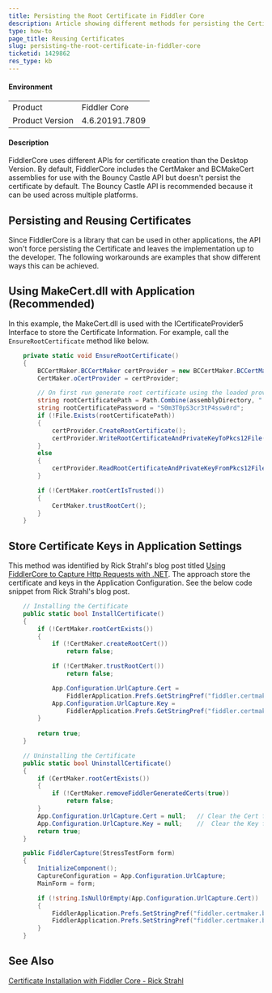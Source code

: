 ```yaml
---
title: Persisting the Root Certificate in Fiddler Core
description: Article showing different methods for persisting the Certificate in Fiddler Core
type: how-to
page_title: Reusing Certificates
slug: persisting-the-root-certificate-in-fiddler-core
ticketid: 1429862
res_type: kb
---
```


#### Environment

|   |   |
|---|---|
| Product  | Fiddler Core  |
| Product Version | 4.6.20191.7809 |

#### Description

FiddlerCore uses different APIs for certificate creation than the Desktop Version. By default, FiddlerCore includes the CertMaker and BCMakeCert assemblies for use with the Bouncy Castle API but doesn't persist the certificate by default. The Bouncy Castle API is recommended because it can be used across multiple platforms.

## Persisting and Reusing Certificates

Since FiddlerCore is a library that can be used in other applications, the API won't force persisting the Certificate and leaves the implementation up to the developer. The following workarounds are examples that show different ways this can be achieved.

## Using MakeCert.dll with Application (Recommended)

In this example, the MakeCert.dll is used with the ICertificateProvider5 Interface to store the Certificate Information. For example, call the `EnsureRootCertificate` method like below.

``` csharp
	private static void EnsureRootCertificate()
	{
		BCCertMaker.BCCertMaker certProvider = new BCCertMaker.BCCertMaker();
		CertMaker.oCertProvider = certProvider;

		// On first run generate root certificate using the loaded provider, then re-use it for subsequent runs.
		string rootCertificatePath = Path.Combine(assemblyDirectory, "..", "..", "RootCertificate.p12");
		string rootCertificatePassword = "S0m3T0pS3cr3tP4ssw0rd";
		if (!File.Exists(rootCertificatePath))
		{
			certProvider.CreateRootCertificate();
			certProvider.WriteRootCertificateAndPrivateKeyToPkcs12File(rootCertificatePath, rootCertificatePassword);
		}
		else
		{
			certProvider.ReadRootCertificateAndPrivateKeyFromPkcs12File(rootCertificatePath, rootCertificatePassword);
		}

		if (!CertMaker.rootCertIsTrusted())
		{
			CertMaker.trustRootCert();
		}
	}
```

## Store Certificate Keys in Application Settings

This method was identified by Rick Strahl's blog post titled [Using FiddlerCore to Capture Http Requests with .NET](https://weblog.west-wind.com/posts/2014/jul/29/using-fiddlercore-to-capture-http-requests-with-net). The approach store the certificate and keys in the Application Configuration. See the below code snippet from Rick Strahl's blog post.

``` csharp
	// Installing the Certificate
	public static bool InstallCertificate()
	{
		if (!CertMaker.rootCertExists())           
		{
			if (!CertMaker.createRootCert())
				return false;

			if (!CertMaker.trustRootCert())
				return false;

			App.Configuration.UrlCapture.Cert = 
				FiddlerApplication.Prefs.GetStringPref("fiddler.certmaker.bc.cert", null);	// Set FiddlerCore BC Cert value into Application Configuration
			App.Configuration.UrlCapture.Key = 
				FiddlerApplication.Prefs.GetStringPref("fiddler.certmaker.bc.key", null);	// Set FiddlerCore BC Key value into Application Configuration
		}
		
		return true;
	}

	// Uninstalling the Certificate
	public static bool UninstallCertificate()
	{
		if (CertMaker.rootCertExists())
		{
			if (!CertMaker.removeFiddlerGeneratedCerts(true))
				return false;
		}
		App.Configuration.UrlCapture.Cert = null; 	// Clear the Cert from Application Configuration
		App.Configuration.UrlCapture.Key = null;	//	Clear the Key from Application Configuration
		return true;
	}

	public FiddlerCapture(StressTestForm form)
	{
		InitializeComponent();
		CaptureConfiguration = App.Configuration.UrlCapture;
		MainForm = form;

		if (!string.IsNullOrEmpty(App.Configuration.UrlCapture.Cert))
		{
			FiddlerApplication.Prefs.SetStringPref("fiddler.certmaker.bc.key", App.Configuration.UrlCapture.Key); // Read the Key from Application Configuration
			FiddlerApplication.Prefs.SetStringPref("fiddler.certmaker.bc.cert", App.Configuration.UrlCapture.Cert); // Read the Cert from Application Configuration
		}
	}	
```

## See Also

[Certificate Installation with Fiddler Core - Rick Strahl](https://weblog.west-wind.com/posts/2014/jul/29/using-fiddlercore-to-capture-http-requests-with-net#Certificate-Installation-with-FiddlerCore)